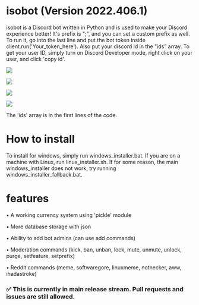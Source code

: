 # isobot (Version 2022.406.1)
isobot is a Discord bot written in Python and is used to make your Discord experience better!
It's prefix is ";", and you can set a custom prefix as well.
To run it, go into the last line and put the bot
token inside client.run('Your_token_here').
Also put your discord id in the "ids" array. To get your user ID, simply turn on Discord Developer mode, right click on your user, and click 'copy id'.

![](https://github.com/PyBotDevs/isobot-python/blob/main/imgs/Screenshot_20220406_084226.png)

![](https://github.com/PyBotDevs/isobot-python/blob/main/imgs/Screenshot_20220406_084421.png)

![](https://github.com/PyBotDevs/isobot-python/blob/main/imgs/Screenshot_20220406_084457.png)

![](https://github.com/PyBotDevs/isobot-python/blob/main/imgs/Screenshot_20220406_084517.png)

The 'ids' array is in the first lines of the code.

# How to install
To install for windows, simply run windows_installer.bat.
If you are on a machine with Linux, run linux_installer.sh.
If for some reason, the main windows_installer does not work, try running windows_installer_fallback.bat.

# features
• A working currency system using 'pickle' module

• More database storage with json

• Ability to add bot admins (can use add commands)

• Moderation commands (kick, ban, unban, lock, mute, unmute, unlock, purge, setfeature, setprefix)

• Reddit commands (meme, softwaregore, linuxmeme, nothecker, aww, ihadastroke)

### ✅ This is currently in main release stream. Pull requests and issues are still allowed.
